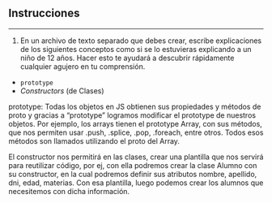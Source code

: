 ## Instrucciones

---

1. En un archivo de texto separado que debes crear, escribe explicaciones de los siguientes conceptos como si se lo estuvieras explicando a un niño de 12 años. Hacer esto te ayudará a descubrir rápidamente cualquier agujero en tu comprensión.

- `prototype`
- _Constructors_ (de Clases)

prototype: Todas los objetos en JS obtienen sus propiedades y métodos de proto y gracias a “prototype” logramos modificar el prototype de nuestros objetos. Por ejemplo, los arrays tienen el prototype Array, con sus métodos, que nos permiten usar .push, .splice, .pop, .foreach, entre otros. Todos esos métodos son llamados utilizando el proto del Array.

El constructor nos permitirá en las clases, crear una plantilla que nos servirá para reutilizar código, por ej, con ella podremos crear la clase Alumno con su constructor, en la cual podremos definir sus atributos nombre, apellido, dni, edad, materias. Con esa plantilla, luego podemos crear los alumnos que necesitemos con dicha información.
